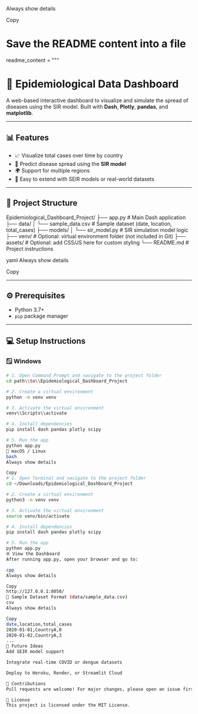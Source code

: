 Always show details

Copy
# Save the README content into a file

readme_content = """
# 🦠 Epidemiological Data Dashboard

A web-based interactive dashboard to visualize and simulate the spread of diseases using the SIR model. Built with **Dash**, **Plotly**, **pandas**, and **matplotlib**.

---

## 📊 Features

- 📈 Visualize total cases over time by country
- 🧮 Predict disease spread using the **SIR model**
- 🌍 Support for multiple regions
- 🔄 Easy to extend with SEIR models or real-world datasets

---

## 🧱 Project Structure

Epidemiological_Dashboard_Project/
├── app.py # Main Dash application
├── data/
│ └── sample_data.csv # Sample dataset (date, location, total_cases)
├── models/
│ └── sir_model.py # SIR simulation model logic
├── venv/ # Optional: virtual environment folder (not included in Git)
├── assets/ # Optional: add CSS/JS here for custom styling
└── README.md # Project instructions

yaml
Always show details

Copy

---


## ⚙️ Prerequisites

- Python 3.7+
- `pip` package manager

---


## 💻 Setup Instructions

### 🪟 Windows

```bash
# 1. Open Command Prompt and navigate to the project folder
cd path\\to\\Epidemiological_Dashboard_Project

# 2. Create a virtual environment
python -m venv venv

# 3. Activate the virtual environment
venv\\Scripts\\activate

# 4. Install dependencies
pip install dash pandas plotly scipy

# 5. Run the app
python app.py
🍎 macOS / Linux
bash
Always show details

Copy
# 1. Open Terminal and navigate to the project folder
cd ~/Downloads/Epidemiological_Dashboard_Project

# 2. Create a virtual environment
python3 -m venv venv

# 3. Activate the virtual environment
source venv/bin/activate

# 4. Install dependencies
pip install dash pandas plotly scipy

# 5. Run the app
python app.py
🌐 View the Dashboard
After running app.py, open your browser and go to:

cpp
Always show details

Copy
http://127.0.0.1:8050/
📁 Sample Dataset Format (data/sample_data.csv)
csv
Always show details

Copy
date,location,total_cases
2020-01-01,CountryA,0
2020-01-02,CountryA,3
...
🚀 Future Ideas
Add SEIR model support

Integrate real-time COVID or dengue datasets

Deploy to Heroku, Render, or Streamlit Cloud

🤝 Contributions
Pull requests are welcome! For major changes, please open an issue first to discuss what you’d like to change.

📜 License
This project is licensed under the MIT License.
